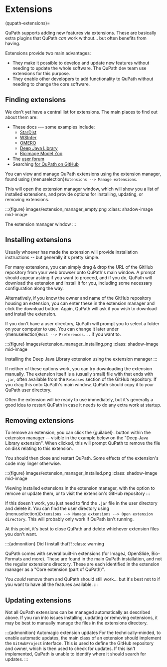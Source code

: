 # Extensions

(qupath-extensions)=

QuPath supports adding new features via extensions.
These are basically extra plugins that QuPath *can* work without... but often benefits from having.

Extensions provide two main advantages:

* They make it possible to develop and update new features without needing to update the whole software.
  The QuPath dev team use extensions for this purpose.
* They enable other developers to add functionality to QuPath without needing to change the core software.


## Finding extensions

We don't yet have a central list for extensions.
The main places to find out about them are:

* These docs --- some examples include:
  * [StarDist](stardist-extension)
  * [WSInfer](wsinfer-extension)
  * [OMERO](omero-extension)
  * [Deep Java Library](deep-java-library)
  * [Bioimage Model Zoo](bioimage-io)
* The [user forum](https://forum.image.sc/tag/qupath)
* Searching [for QuPath on GitHub](https://github.com/search?q=qupath)

You can view and manage QuPath extensions using the extension manager,
found using {menuselection}`Extensions --> Manage extensions`.

This will open the extension manager window, which will show you a list of installed extensions, and provide options for installing, updating, or removing extensions.

:::{figure} images/extension_manager_empty.png
:class: shadow-image mid-image

The extension manager window
:::

## Installing extensions

Usually whoever has made the extension will provide installation instructions -- but generally it's pretty simple.

For many extensions, you can simply drag & drop the URL of the GitHub repository
from your web browser onto QuPath's main window.
A prompt should appear asking if you want to proceed, and if you do, QuPath will download the extension and install it for you, including some necessary configuration along the way.

Alternatively, if you know the owner and name of the GitHub repository housing an extension, you can enter these in the extension manager and click the download button.
Again, QuPath will ask if you wish to download and install the extension.

If you don't have a user directory, QuPath will prompt you to select a folder on your computer to use.
You can change it later under {menuselection}`Edit --> Preferences...` if you want to.

:::{figure} images/extension_manager_installing.png
:class: shadow-image mid-image

Installing the Deep Java Library extension using the extension manager
:::

If neither of these options work, you can try downloading the extension manually.
The extension itself is a (usually small) file with that ends with `.jar`, often available from the `Releases` section of the GitHub repository.
If you drag this onto QuPath's main window, QuPath should copy it to your QuPath user directory.

Often the extension will be ready to use immediately, but it's generally a good idea to restart QuPath in case it needs to do any extra work at startup.

## Removing extensions

To remove an extension, you can click the {guilabel}`—` button within the
extension manager -- visible in the example below on the
"Deep Java Library extension".
When clicked, this will prompt QuPath to remove the file on disk relating to this extension.

You should then close and restart QuPath.
Some effects of the extension's code may linger otherwise.

:::{figure} images/extension_manager_installed.png
:class: shadow-image mid-image

Viewing installed extensions in the extension manager, with the option to remove or update them, or to visit the extension's GitHub repository
:::

If this doesn't work, you just need to find the `.jar` file in the user directory and delete it. You can find the user directory using {menuselection}`Extensions --> Manage extensions --> Open extension directory`.
This will probably only work if QuPath isn't running.

At this point, it's best to close QuPath and delete whichever extension files you don't want.

:::{admonition} Did I install that?!
:class: warning 

QuPath comes with several built-in extensions (for ImageJ, OpenSlide, Bio-Formats and more). These are found in the main QuPath installation, and not the regular extensions directory.
These are each identified in the extension manager as a "Core extension (part of QuPath)".

You *could* remove them and QuPath should still work... but it's best not to if you want to have all the features available.
:::

## Updating extensions

Not all QuPath extensions can be managed automatically as described above.
If you run into issues installing, updating or removing extensions, it may be best to manually manage the files in the extensions directory.

:::{admonition} Automagic extension updates
For the technically-minded, to enable automatic updates, the main class of an extension should implement the `GitHubProject` interface.
This is used to define the GitHub repository and owner, which is then used to check for updates. If this isn't implemented, QuPath is unable to identify where it should search for updates.
:::